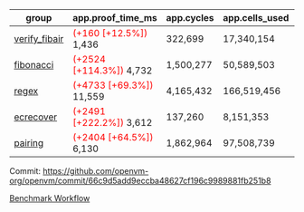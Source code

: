 | group | app.proof_time_ms | app.cycles | app.cells_used | leaf.proof_time_ms | leaf.cycles | leaf.cells_used |
| -- | -- | -- | -- | -- | -- | -- |
| [verify_fibair](https://github.com/openvm-org/openvm/blob/benchmark-results/benchmarks-pr/1734/verify_fibair-66c9d5add9eccba48627cf196c9989881fb251b8.md) |<span style='color: red'>(+160 [+12.5%])</span> 1,436 |  322,699 |  17,340,154 |- | - | - |
| [fibonacci](https://github.com/openvm-org/openvm/blob/benchmark-results/benchmarks-pr/1734/fibonacci-66c9d5add9eccba48627cf196c9989881fb251b8.md) |<span style='color: red'>(+2524 [+114.3%])</span> 4,732 |  1,500,277 |  50,589,503 | 3,700 |  1,248,063 |  69,834,398 |
| [regex](https://github.com/openvm-org/openvm/blob/benchmark-results/benchmarks-pr/1734/regex-66c9d5add9eccba48627cf196c9989881fb251b8.md) |<span style='color: red'>(+4733 [+69.3%])</span> 11,559 |  4,165,432 |  166,519,456 | 10,943 |  3,349,047 |  228,918,423 |
| [ecrecover](https://github.com/openvm-org/openvm/blob/benchmark-results/benchmarks-pr/1734/ecrecover-66c9d5add9eccba48627cf196c9989881fb251b8.md) |<span style='color: red'>(+2491 [+222.2%])</span> 3,612 |  137,260 |  8,151,353 | 10,454 |  2,934,914 |  241,888,730 |
| [pairing](https://github.com/openvm-org/openvm/blob/benchmark-results/benchmarks-pr/1734/pairing-66c9d5add9eccba48627cf196c9989881fb251b8.md) |<span style='color: red'>(+2404 [+64.5%])</span> 6,130 |  1,862,964 |  97,508,739 | 5,288 |  2,010,478 |  134,810,777 |


Commit: https://github.com/openvm-org/openvm/commit/66c9d5add9eccba48627cf196c9989881fb251b8

[Benchmark Workflow](https://github.com/openvm-org/openvm/actions/runs/15859109932)

